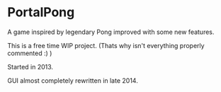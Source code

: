 PortalPong
==========

A game inspired by legendary Pong improved with some new features. 


This is a free time WIP project. 
(Thats why isn't everything properly commented :) )

Started in 2013.

GUI almost completely rewritten in late 2014.
